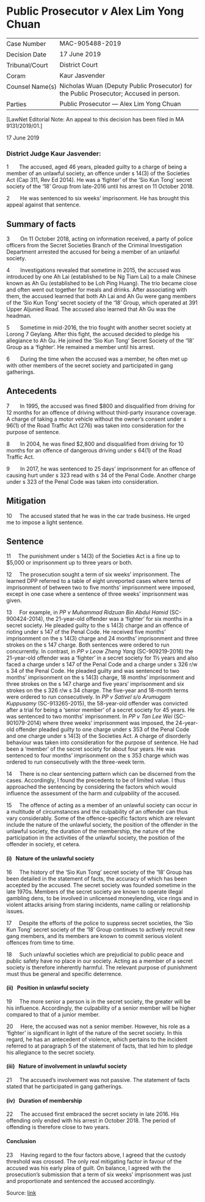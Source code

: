 <style>.footnotes::before { content: "Footnotes:"; }</style>
# Public Prosecutor _v_ Alex Lim Yong Chuan  

<table id="info-table"><tbody><tr class="info-row"><td class="txt-label" style="padding: 4px 0px; white-space: nowrap" valign="top">Case Number</td><td class="txt-body">MAC-905488-2019</td></tr><tr class="info-row"><td class="txt-label" style="padding: 4px 0px; white-space: nowrap" valign="top">Decision Date</td><td class="txt-body">17 June 2019</td></tr><tr class="info-row"><td class="txt-label" style="padding: 4px 0px; white-space: nowrap" valign="top">Tribunal/Court</td><td class="txt-body">District Court</td></tr><tr class="info-row"><td class="txt-label" style="padding: 4px 0px; white-space: nowrap" valign="top">Coram</td><td class="txt-body">Kaur Jasvender</td></tr><tr class="info-row"><td class="txt-label" style="padding: 4px 0px; white-space: nowrap" valign="top">Counsel Name(s)</td><td class="txt-body">Nicholas Wuan (Deputy Public Prosecutor) for the Public Prosecutor; Accused in person.</td></tr><tr class="info-row"><td class="txt-label" style="padding: 4px 0px; white-space: nowrap" valign="top">Parties</td><td class="txt-body">Public Prosecutor — Alex Lim Yong Chuan</td></tr></tbody></table>

\[LawNet Editorial Note: An appeal to this decision has been filed in MA 9131/2019/01.\]

17 June 2019

### District Judge Kaur Jasvender:

1       The accused, aged 46 years, pleaded guilty to a charge of being a member of an unlawful society, an offence under s 14(3) of the Societies Act (Cap 311, Rev Ed 2014). He was a ‘fighter’ of the ‘Sio Kun Tong’ secret society of the ‘18’ Group from late-2016 until his arrest on 11 October 2018.

2       He was sentenced to six weeks’ imprisonment. He has brought this appeal against that sentence.

## Summary of facts

3       On 11 October 2018, acting on information received, a party of police officers from the Secret Societies Branch of the Criminal Investigation Department arrested the accused for being a member of an unlawful society.

4       Investigations revealed that sometime in 2015, the accused was introduced by one Ah Lai (established to be Ng Tiam Lai) to a male Chinese known as Ah Gu (established to be Loh Ping Huang). The trio became close and often went out together for meals and drinks. After associating with them, the accused learned that both Ah Lai and Ah Gu were gang members of the ‘Sio Kun Tong’ secret society of the ‘18’ Group, which operated at 391 Upper Aljunied Road. The accused also learned that Ah Gu was the headman.

5       Sometime in mid-2016, the trio fought with another secret society at Lorong 7 Geylang. After this fight, the accused decided to pledge his allegiance to Ah Gu. He joined the ‘Sio Kun Tong’ Secret Society of the ‘18’ Group as a ‘fighter’. He remained a member until his arrest.

6       During the time when the accused was a member, he often met up with other members of the secret society and participated in gang gatherings.

## Antecedents

7       In 1995, the accused was fined $800 and disqualified from driving for 12 months for an offence of driving without third-party insurance coverage. A charge of taking a motor vehicle without the owner’s consent under s 96(1) of the Road Traffic Act (276) was taken into consideration for the purpose of sentence.

8       In 2004, he was fined $2,800 and disqualified from driving for 10 months for an offence of dangerous driving under s 64(1) of the Road Traffic Act.

9       In 2017, he was sentenced to 25 days’ imprisonment for an offence of causing hurt under s 323 read with s 34 of the Penal Code. Another charge under s 323 of the Penal Code was taken into consideration.

## Mitigation

10     The accused stated that he was in the car trade business. He urged me to impose a light sentence.

## Sentence

11     The punishment under s 14(3) of the Societies Act is a fine up to $5,000 or imprisonment up to three years or both.

12     The prosecution sought a term of six weeks’ imprisonment. The learned DPP referred to a table of eight unreported cases where terms of imprisonment of between two to five months’ imprisonment were imposed, except in one case where a sentence of three weeks’ imprisonment was given.

13     For example, in _PP v Muhammad Ridzuan Bin Abdul Hamid_ (SC-900424-2014), the 21-year-old offender was a ‘fighter’ for six months in a secret society. He pleaded guilty to the s 14(3) charge and an offence of rioting under s 147 of the Penal Code. He received five months’ imprisonment on the s 14(3) charge and 24 months’ imprisonment and three strokes on the s 147 charge. Both sentences were ordered to run concurrently. In contrast, in _PP v Leow Zheng Yang_ (SC-909219-2016) the 21-year-old offender was a ‘fighter’ in a secret society for 1½ years and also faced a charge under s 147 of the Penal Code and a charge under s 326 r/w s 34 of the Penal Code. He pleaded guilty and was sentenced to two months’ imprisonment on the s 14(3) charge, 18 months’ imprisonment and three strokes on the s 147 charge and five years’ imprisonment and six strokes on the s 326 r/w s 34 charge. The five-year and 18-month terms were ordered to run consecutively. In _PP v Sativel s/o Arumugam Kuppusamy_ (SC-913265-2015), the 58-year-old offender was convicted after a trial for being a ‘senior member’ of a secret society for 45 years. He was sentenced to two months’ imprisonment. In _PP v Tan Lee Wei_ (SC-901079-2014) where three weeks’ imprisonment was imposed, the 24-year-old offender pleaded guilty to one charge under s 353 of the Penal Code and one charge under s 14(3) of the Societies Act. A charge of disorderly behaviour was taken into consideration for the purpose of sentence. He had been a ‘member’ of the secret society for about four years. He was sentenced to four months’ imprisonment on the s 353 charge which was ordered to run consecutively with the three-week term.

14     There is no clear sentencing pattern which can be discerned from the cases. Accordingly, I found the precedents to be of limited value. I thus approached the sentencing by considering the factors which would influence the assessment of the harm and culpability of the accused.

15     The offence of acting as a member of an unlawful society can occur in a multitude of circumstances and the culpability of an offender can thus vary considerably. Some of the offence-specific factors which are relevant include the nature of the unlawful society, the position of the offender in the unlawful society, the duration of the membership, the nature of the participation in the activities of the unlawful society, the position of the offender in society, et cetera.

#### (i)   Nature of the unlawful society

16     The history of the ‘Sio Kun Tong’ secret society of the ‘18’ Group has been detailed in the statement of facts, the accuracy of which has been accepted by the accused. The secret society was founded sometime in the late 1970s. Members of the secret society are known to operate illegal gambling dens, to be involved in unlicensed moneylending, vice rings and in violent attacks arising from staring incidents, name calling or relationship issues.

17     Despite the efforts of the police to suppress secret societies, the ‘Sio Kun Tong’ secret society of the ‘18’ Group continues to actively recruit new gang members, and its members are known to commit serious violent offences from time to time.

18     Such unlawful societies which are prejudicial to public peace and public safety have no place in our society. Acting as a member of a secret society is therefore inherently harmful. The relevant purpose of punishment must thus be general and specific deterrence.

#### (ii)   Position in unlawful society

19     The more senior a person is in the secret society, the greater will be his influence. Accordingly, the culpability of a senior member will be higher compared to that of a junior member.

20     Here, the accused was not a senior member. However, his role as a ‘fighter’ is significant in light of the nature of the secret society. In this regard, he has an antecedent of violence, which pertains to the incident referred to at paragraph 5 of the statement of facts, that led him to pledge his allegiance to the secret society.

#### (iii)   Nature of involvement in unlawful society

21     The accused’s involvement was not passive. The statement of facts stated that he participated in gang gatherings.

#### (iv)   Duration of membership

22     The accused first embraced the secret society in late 2016. His offending only ended with his arrest in October 2018. The period of offending is therefore close to two years.

#### Conclusion

23     Having regard to the four factors above, I agreed that the custody threshold was crossed. The only real mitigating factor in favour of the accused was his early plea of guilt. On balance, I agreed with the prosecution’s submission that a term of six weeks’ imprisonment was just and proportionate and sentenced the accused accordingly.


Source: [link](https://www.lawnet.sg:443/lawnet/web/lawnet/free-resources?p_p_id=freeresources_WAR_lawnet3baseportlet&p_p_lifecycle=1&p_p_state=normal&p_p_mode=view&_freeresources_WAR_lawnet3baseportlet_action=openContentPage&_freeresources_WAR_lawnet3baseportlet_docId=%2FJudgment%2F23290-SSP.xml)
